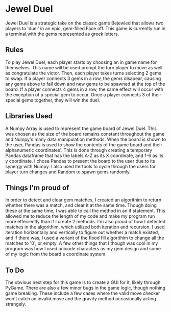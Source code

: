 # Jewel Duel

Jewel Duel is a strategic take on the classic game Bejewled that allows two players to 'duel' in an epic, gem-filled Face off. This game is currently
run in a terminal,with the gems represented as greek letters.

## Rules

To play Jewel Duel, each player starts by choosing an in game name for themselves. This name will be used prompt the turn player to move 
as well as congratulate the victor. Then, each player takes turns selecting 2 gems to swap. If a player connects 3 gems in a row, the gems disapear,
causing any gems above to fall down and new gems to be spawned at the top of the board. If a player connects 4 gems in a row, the same effect will occur with
the exception of a special gem to occur. Once a player connects 3 of their special gems together, they will win the duel.

## Libraries Used

A Numpy Array is used to represent the game board of Jewel Duel. This was chosen as the size of the board remains constant throughout the game and
Numpy's many data manipulation methods. When the board is shown to the user, Pandas is used to show the contents of the game board and their alphanumeric 
coordinates'. This is done through creating a temporary Pandas dataframe that has the labels A-Z as its X coordinate, and 1-6 as its y coordinate. I chose
Pandas to present the board to the user due to its synergy with Numpy. I also used Itertools to cycle through the users for player turn changes and Random to 
spawn gems randomly.

## Things I'm proud of

In order to detect and clear gem matches, I created an algorithim to return whether there was a match, and clear it at the same time. Though doing these at the same
time, I was able to call the method in an if statement. This allowed me to reduce the length of my code and make my program run more effeciently than if I create 2 
methods. I'm also proud of how I detected matches in the algorithim, which utilized both iteration and recursion. I used iteration horizontally and vertically to figure
out whether a match existed, and if there was, I used a variant of the flood fill algorithim to change all the matches to '0', or empty. A few other things that I though 
was cool in my program was how I used unicode characters as my gem design and some of my logic from the board's coordinate system.

## To Do

The obvious next step for this game is to create a GUI for it, likely through PyGame. There are also a few minor bugs in the game logic, though nothing game breaking.
These include a few cases where the valid move checker won't catch an invalid move and the gravity method occasionally acting strangely.
